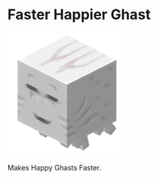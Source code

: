 # Faster Happier Ghast

[![HappyGhastImage](https://raw.githubusercontent.com/NavidRohim/FastGhast/refs/heads/master/happyghast.gif)](https://raw.githubusercontent.com/NavidRohim/FastGhast/refs/heads/master/happyghast.gif)

Makes Happy Ghasts Faster.